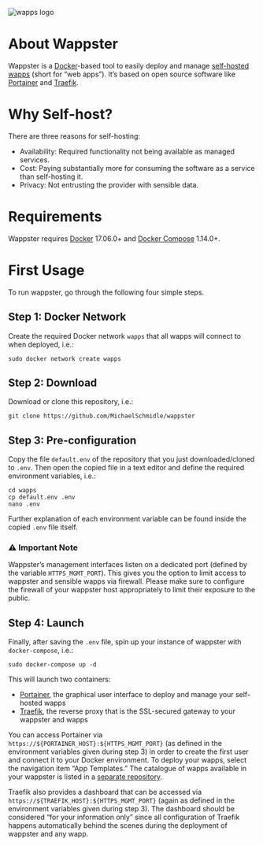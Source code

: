 ![wapps logo](https://cdn.jsdelivr.net/gh/MichaelSchmidle/wapps@kartoffel/logo.svg)

# About Wappster

Wappster is a [Docker](https://www.docker.com/)-based tool to easily deploy and manage [self-hosted wapps](https://github.com/MichaelSchmidle/wapps) (short for “web apps”). It’s based on open source software like [Portainer](https://www.portainer.io/) and [Traefik](https://traefik.io/).

# Why Self-host?

There are three reasons for self-hosting:

* Availability: Required functionality not being available as managed services.
* Cost: Paying substantially more for consuming the software as a service than self-hosting it.
* Privacy: Not entrusting the provider with sensible data.

# Requirements

Wappster requires [Docker](https://www.docker.com/) 17.06.0+ and [Docker Compose](https://docs.docker.com/compose/) 1.14.0+.

# First Usage

To run wappster, go through the following four simple steps.

## Step 1: Docker Network

Create the required Docker network ``wapps`` that all wapps will connect to when deployed, i.e.:

```
sudo docker network create wapps
```

## Step 2: Download

Download or clone this repository, i.e.:

```
git clone https://github.com/MichaelSchmidle/wappster
```

## Step 3: Pre-configuration

Copy the file ``default.env`` of the repository that you just downloaded/cloned to ``.env``. Then open the copied file in a text editor and define the required environment variables, i.e.:

```
cd wapps
cp default.env .env
nano .env
```

Further explanation of each environment variable can be found inside the copied ``.env`` file itself.

### :warning: Important Note

Wappster’s management interfaces listen on a dedicated port (defined by the variable ``HTTPS_MGMT_PORT``). This gives you the option to limit access to wappster and sensible wapps via firewall. Please make sure to configure the firewall of your wappster host appropriately to limit their exposure to the public.

## Step 4: Launch

Finally, after saving the ``.env`` file, spin up your instance of wappster with ``docker-compose``, i.e.:

```
sudo docker-compose up -d
```

This will launch two containers:
* [Portainer](https://www.portainer.io/), the graphical user interface to deploy and manage your self-hosted wapps
* [Traefik](https://traefik.io/), the reverse proxy that is the SSL-secured gateway to your wappster and wapps

You can access Portainer via ``https://${PORTAINER_HOST}:${HTTPS_MGMT_PORT}`` (as defined in the environment variables given during step 3) in order to create the first user and connect it to your Docker environment. To deploy your wapps, select the navigation item “App Templates.” The catalogue of wapps available in your wappster is listed in a [separate repository](https://github.com/MichaelSchmidle/wapps).

Traefik also provides a dashboard that can be accessed via ``https://${TRAEFIK_HOST}:${HTTPS_MGMT_PORT}`` (again as defined in the environment variables given during step 3). The dashboard should be considered “for your information only” since all configuration of Traefik happens automatically behind the scenes during the deployment of wappster and any wapp.
